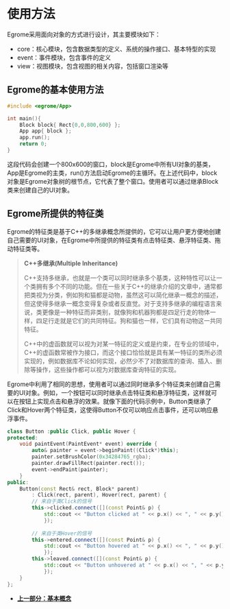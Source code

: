 # 使用方法

Egrome采用面向对象的方式进行设计，其主要模块如下：
- core：核心模块，包含数据类型的定义、系统的操作接口、基本特型的实现
- event：事件模块，包含事件的定义
- view：视图模块，包含视图的相关内容，包括窗口渲染等

## Egrome的基本使用方法

```cpp
#include <egrome/App>

int main(){
    Block block{ Rect{0,0,800,600} };
    App app{ block };
    app.run();
    return 0;
}
```
这段代码会创建一个800x600的窗口，block是Egrome中所有UI对象的基类，App是Egrome的主类，run()方法启动Egrome的主循环。在上述代码中，block对象是Egrome对象树的根节点，它代表了整个窗口。使用者可以通过继承Block类来创建自己的UI对象。

## Egrome所提供的特征类

Egrome的特征类是基于C++的多继承概念所提供的，它可以让用户更方便地创建自己需要的UI对象，在Egrome中所提供的特征类有点击特征类、悬浮特征类、拖动特征类等。

>  **C++多继承(Multiple Inheritance)**
>
> C++支持多继承，也就是一个类可以同时继承多个基类，这种特性可以让一个类拥有多个不同的功能。但在一些关于C++的继承介绍的文章中，通常都把类视为分类，例如狗和猫都是动物，虽然这可以简化继承一概念的描述，但这使得多继承一概念变得复杂或者反直觉。对于支持多继承的编程语言来说，类更像是一种特征而非类别，就像狗和机器狗都是四足行走的物体一样，四足行走就是它们的共同特征。狗和猫也一样，它们具有动物这一共同特征。
>
> C++中的虚函数就可以视为对某一特征的定义或是约束，在专业的领域中，C++的虚函数常被作为接口，而这个接口恰恰就是具有某一特征的类所必须实现的，例如数据库不论如何实现，必然少不了对数据库的查询、插入、删除等操作，这些操作都可以视为对数据库查询特征的实现。

Egrome中利用了相同的思想，使用者可以通过同时继承多个特征类来创建自己需要的UI对象。例如，一个按钮可以同时继承点击特征类和悬浮特征类，这样就可以在按钮上实现点击和悬浮的效果。就像下面的代码示例中，Button类继承了Click和Hover两个特征类，这使得Button不仅可以响应点击事件，还可以响应悬浮事件。
```cpp
class Button :public Click, public Hover {
protected:
    void paintEvent(PaintEvent* event) override {
        auto& painter = event->beginPaint((Click*)this);
        painter.setBrushColor(0x34284765_rgba);
        painter.drawFillRect(painter.rect());
        event->endPaint(painter);
    }
public:
    Button(const Rect& rect, Block* parent)
        : Click(rect, parent), Hover(rect, parent) {
        // 来自于类Click的信号
        this->clicked.connect([](const Point& p) {
            std::cout << "Button clicked at " << p.x() << ", " << p.y() << std::endl;
            });
        
        // 来自于类Hover的信号
        this->entered.connect([](const Point& p) {
            std::cout << "Button hovered at " << p.x() << ", " << p.y() << std::endl;
            });
        this->leaved.connect([](const Point& p) {
            std::cout << "Button unhovered at " << p.x() << ", " << p.y() << std::endl;
            });
    }
};
```

+ **[上一部分：基本概念](./基本概念.md)**